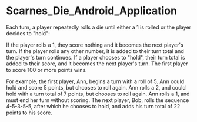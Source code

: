 # Scarnes_Die_Android_Application

Each turn, a player repeatedly rolls a die until either a 1 is rolled or the player decides to "hold":

If the player rolls a 1, they score nothing and it becomes the next player's turn.
If the player rolls any other number, it is added to their turn total and the player's turn continues.
If a player chooses to "hold", their turn total is added to their score, and it becomes the next player's turn.
The first player to score 100 or more points wins.

For example, the first player, Ann, begins a turn with a roll of 5. Ann could hold and score 5 points, 
but chooses to roll again. Ann rolls a 2, and could hold with a turn total of 7 points, but chooses to roll again. 
Ann rolls a 1, and must end her turn without scoring. The next player, Bob, rolls the sequence 4-5-3-5-5, 
after which he chooses to hold, and adds his turn total of 22 points to his score.
